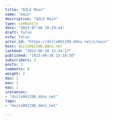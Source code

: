 ```yaml
---
title: "DZLE Main" 
name: "main"
description: "DZLE Main"
type: community
date: "2023-07-06 18:29:44"
draft: false
nsfw: false
actor_id: "https://dsilo061298.ddns.net/c/main"
host: dsilo061298.ddns.net
lastmod: "2023-06-28 13:24:17"
published: "2023-06-28 13:18:50"
subscribers: 3
posts: 2
comments: 0
weight: 2
dau: 1
wau: 1
mau: 1
instances:
- "dsilo061298_ddns_net"
tags: 
- "dsilo061298_ddns_net"

---
```

